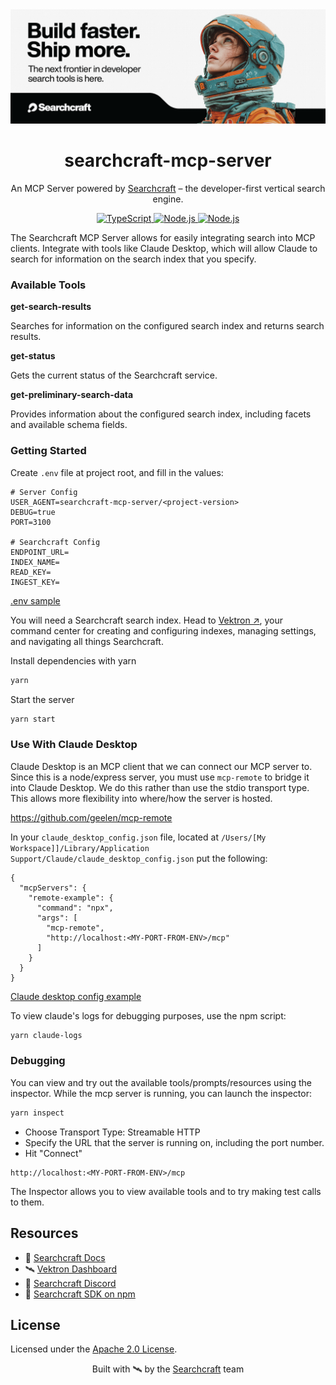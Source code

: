 <img alt="ReTail website screenshot" src="./header.png">
<h1 align="center">searchcraft-mcp-server</h1>
<p align="center">
An MCP Server powered by <a href="https://searchcraft.io">Searchcraft</a> – the developer-first vertical search engine.
</p>

<p align="center">
  <a href="https://www.typescriptlang.org/">
    <img src="https://img.shields.io/badge/TypeScript-5.8-blue.svg?logo=typescript&style=flat" alt="TypeScript">
  </a>
  <a href="https://nodejs.org/en/">
    <img src="https://img.shields.io/badge/Node.js-20+-339933.svg?logo=node.js&style=flat" alt="Node.js">
  </a>
  <a href="https://nodejs.org/en/">
    <img src="https://img.shields.io/badge/Express-5.1-330033.svg?logo=express&style=flat" alt="Node.js">
  </a>
</p>

The Searchcraft MCP Server allows for easily integrating search into MCP clients. Integrate with tools like Claude Desktop, which will allow Claude to search for information on the search index that you specify.


### Available Tools

**get-search-results**

Searches for information on the configured search index and returns search results.

**get-status**

Gets the current status of the Searchcraft service.

**get-preliminary-search-data**

Provides information about the configured search index, including facets and available schema fields.

### Getting Started

Create `.env` file at project root, and fill in the values:

```
# Server Config
USER_AGENT=searchcraft-mcp-server/<project-version>
DEBUG=true
PORT=3100

# Searchcraft Config
ENDPOINT_URL=
INDEX_NAME=
READ_KEY=
INGEST_KEY=
```

[.env sample](.env.example)


You will need a Searchcraft search index. Head to [Vektron ↗︎](https://vektron.searchcraft.io), your command center for creating and configuring indexes, managing settings, and navigating all things Searchcraft.


Install dependencies with yarn
```bash
yarn
```

Start the server
```bash
yarn start
```

### Use With Claude Desktop
Claude Desktop is an MCP client that we can connect our MCP server to.
Since this is a node/express server, you must use `mcp-remote` to bridge it into Claude Desktop.
We do this rather than use the stdio transport type. This allows more flexibility into where/how the server is hosted.

https://github.com/geelen/mcp-remote


In your `claude_desktop_config.json` file, located at `/Users/[My Workspace]]/Library/Application Support/Claude/claude_desktop_config.json` put the following:

```
{
  "mcpServers": {
    "remote-example": {
      "command": "npx",
      "args": [
        "mcp-remote",
        "http://localhost:<MY-PORT-FROM-ENV>/mcp"
      ]
    }
  }
}
```

[Claude desktop config example](claude_desktop_config_example.example.json)

To view claude's logs for debugging purposes, use the npm script:
```bash
yarn claude-logs
```


### Debugging

You can view and try out the available tools/prompts/resources using the inspector. While the mcp server is running, you can launch the inspector:

```bash
yarn inspect
```

- Choose Transport Type: Streamable HTTP
- Specify the URL that the server is running on, including the port number.
- Hit "Connect"

```
http://localhost:<MY-PORT-FROM-ENV>/mcp
```

The Inspector allows you to view available tools and to try making test calls to them.

## Resources

- 📘 [Searchcraft Docs](https://docs.searchcraft.io)
- 🛰️ [Vektron Dashboard](https://vektron.searchcraft.io)
- 💬 [Searchcraft Discord](https://discord.gg/WteTxPBM)
- 🧪 [Searchcraft SDK on npm](https://www.npmjs.com/package/@searchcraft/react-sdk)

## License

Licensed under the [Apache 2.0 License](LICENSE).

<p align="center">
Built with 🛰️ by the <a href="https://searchcraft.io">Searchcraft</a> team
</p>
